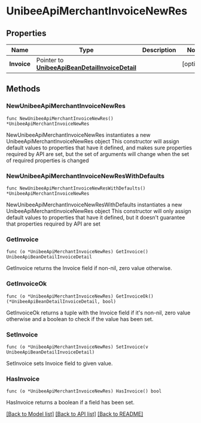# UnibeeApiMerchantInvoiceNewRes

## Properties

Name | Type | Description | Notes
------------ | ------------- | ------------- | -------------
**Invoice** | Pointer to [**UnibeeApiBeanDetailInvoiceDetail**](UnibeeApiBeanDetailInvoiceDetail.md) |  | [optional] 

## Methods

### NewUnibeeApiMerchantInvoiceNewRes

`func NewUnibeeApiMerchantInvoiceNewRes() *UnibeeApiMerchantInvoiceNewRes`

NewUnibeeApiMerchantInvoiceNewRes instantiates a new UnibeeApiMerchantInvoiceNewRes object
This constructor will assign default values to properties that have it defined,
and makes sure properties required by API are set, but the set of arguments
will change when the set of required properties is changed

### NewUnibeeApiMerchantInvoiceNewResWithDefaults

`func NewUnibeeApiMerchantInvoiceNewResWithDefaults() *UnibeeApiMerchantInvoiceNewRes`

NewUnibeeApiMerchantInvoiceNewResWithDefaults instantiates a new UnibeeApiMerchantInvoiceNewRes object
This constructor will only assign default values to properties that have it defined,
but it doesn't guarantee that properties required by API are set

### GetInvoice

`func (o *UnibeeApiMerchantInvoiceNewRes) GetInvoice() UnibeeApiBeanDetailInvoiceDetail`

GetInvoice returns the Invoice field if non-nil, zero value otherwise.

### GetInvoiceOk

`func (o *UnibeeApiMerchantInvoiceNewRes) GetInvoiceOk() (*UnibeeApiBeanDetailInvoiceDetail, bool)`

GetInvoiceOk returns a tuple with the Invoice field if it's non-nil, zero value otherwise
and a boolean to check if the value has been set.

### SetInvoice

`func (o *UnibeeApiMerchantInvoiceNewRes) SetInvoice(v UnibeeApiBeanDetailInvoiceDetail)`

SetInvoice sets Invoice field to given value.

### HasInvoice

`func (o *UnibeeApiMerchantInvoiceNewRes) HasInvoice() bool`

HasInvoice returns a boolean if a field has been set.


[[Back to Model list]](../README.md#documentation-for-models) [[Back to API list]](../README.md#documentation-for-api-endpoints) [[Back to README]](../README.md)


